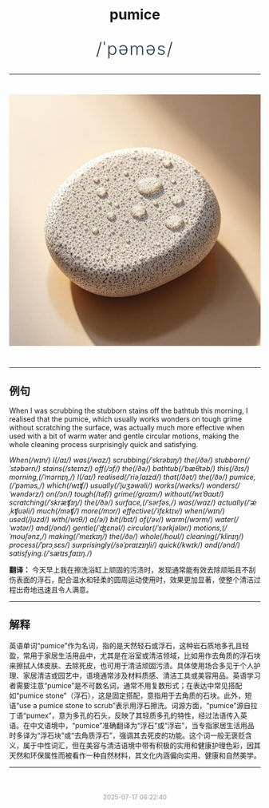 <div align="center">

# pumice

<div style="margin: 30px 0;">
<h1 style="font-size: 2.5em; font-weight: 300; letter-spacing: 2px; margin: 0; color: #2c3e50;">
/ˈpəməs/
</h1>
</div>

</div>

---

<div align="center" style="margin: 40px 0;">

![pumice](images/pumice.png)

</div>

---

## 例句

When I was scrubbing the stubborn stains off the bathtub this morning, I realised that the pumice, which usually works wonders on tough grime without scratching the surface, was actually much more effective when used with a bit of warm water and gentle circular motions, making the whole cleaning process surprisingly quick and satisfying.

*When(/wɪn/) I(/aɪ/) was(/wɑz/) scrubbing(/ˈskrəbɪŋ/) the(/ðə/) stubborn(/ˈstəbərn/) stains(/steɪnz/) off(/ɔf/) the(/ðə/) bathtub(/ˈbæθtəb/) this(/ðɪs/) morning,(/ˈmɔrnɪŋ,/) I(/aɪ/) realised(/ˈriəˌlaɪzd/) that(/ðət/) the(/ðə/) pumice,(/ˈpəməs,/) which(/wɪʧ/) usually(/ˈjuʒəwəli/) works(/wərks/) wonders(/ˈwəndərz/) on(/ɔn/) tough(/təf/) grime(/graɪm/) without(/wɪˈθaʊt/) scratching(/ˈskræʧɪŋ/) the(/ðə/) surface,(/ˈsərfəs,/) was(/wɑz/) actually(/ˈæˌkʧuəli/) much(/məʧ/) more(/mɔr/) effective(/ˈifɛktɪv/) when(/wɪn/) used(/juzd/) with(/wɪθ/) a(/ə/) bit(/bɪt/) of(/əv/) warm(/wɔrm/) water(/ˈwɔtər/) and(/ənd/) gentle(/ˈʤɛnəl/) circular(/ˈsərkjələr/) motions,(/ˈmoʊʃənz,/) making(/ˈmeɪkɪŋ/) the(/ðə/) whole(/hoʊl/) cleaning(/ˈklinɪŋ/) process(/ˈprɔˌsɛs/) surprisingly(/səˈpraɪzɪŋli/) quick(/kwɪk/) and(/ənd/) satisfying.(/ˈsætɪsˌfaɪɪŋ./)*

**翻译：** 今天早上我在擦洗浴缸上顽固的污渍时，发现通常能有效去除顽垢且不刮伤表面的浮石，配合温水和轻柔的圆周运动使用时，效果更加显著，使整个清洁过程出奇地迅速且令人满意。

---

## 解释

英语单词“pumice”作为名词，指的是天然轻石或浮石，这种岩石质地多孔且轻盈，常用于家居生活用品中，尤其是在浴室或清洁领域，比如用作去角质的浮石块来擦拭人体皮肤、去除死皮，也可用于清洁顽固污渍。具体使用场合多见于个人护理、家居清洁或园艺中，语境通常涉及材料质感、清洁工具或美容用品。英语学习者需要注意“pumice”是不可数名词，通常不用复数形式；在表达中常见搭配如“pumice stone”（浮石），这是固定搭配，意指用于去角质的石块。此外，短语“use a pumice stone to scrub”表示用浮石擦洗。词源方面，“pumice”源自拉丁语“pumex”，意为多孔的石头，反映了其轻质多孔的特性，经过法语传入英语。在中文语境中，“pumice”准确翻译为“浮石”或“浮岩”，当专指家居生活用品时多译为“浮石块”或“去角质浮石”，强调其去死皮的功能。这个词一般无褒贬含义，属于中性词汇，但在美容与清洁语境中带有积极的实用和健康护理色彩，因其天然和环保属性而被看作一种自然材料，其文化内涵偏向实用、健康和自然美学。


---

<div align="center" style="margin-top: 50px;">
<small style="color: #999; font-size: 0.9em;">2025-07-17 06:22:40</small>
</div>
